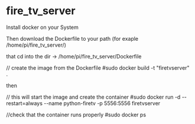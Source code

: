 # fire_tv_server



Install docker on your System

Then download the Dockerfile to your path (for exaple /home/pi/fire_tv_server/)

that cd into the dir -> /home/pi/fire_tv_server/Dockerfile

// create the image from the Dockerfile
#sudo docker build -t "firetvserver" .

then 

// this will start the image and create the container
#sudo docker run -d --restart=always --name python-firetv -p 5556:5556 firetvserver 

//check that the container runs properly
#sudo docker ps